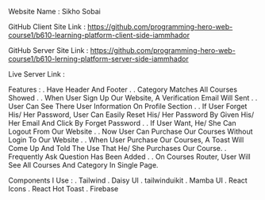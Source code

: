 Website Name : Sikho Sobai

GitHub Client Site Link :
https://github.com/programming-hero-web-course1/b610-learning-platform-client-side-iammhador

GitHub Server Site Link : https://github.com/programming-hero-web-course1/b610-lerning-platform-server-side-iammhador

Live Server Link :

Features :
. Have Header And Footer .
. Category Matches All Courses Showed .
. When User Sign Up Our Website, A Verification Email Will Sent .
. User Can See There User Information On Profile Section .
. If User Forget His/ Her Password, User Can Easily Reset His/ Her Password By Given His/ Her Email And Click By Forget Password .
. If User Want, He/ She Can Logout From Our Website .
. Now User Can Purchase Our Courses Without Login To Our Website .
. When User Purchase Our Courses, A Toast Will Come Up And Told The Use That He/ She Purchases Our Course.
. Frequently Ask Question Has Been Added .
. On Courses Router, User Will See All Courses And Category In Single Page.

Components I Use :
. Tailwind
. Daisy UI
. tailwinduikit
. Mamba UI
. React Icons
. React Hot Toast
. Firebase
